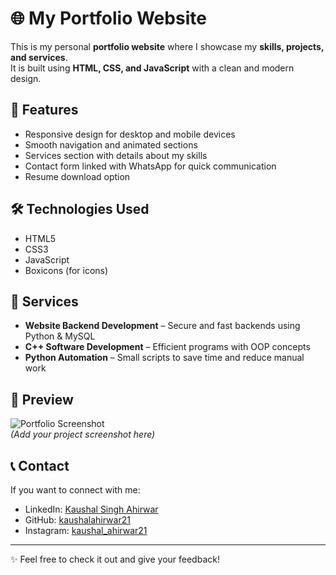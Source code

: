# 🌐 My Portfolio Website

This is my personal **portfolio website** where I showcase my **skills, projects, and services**.  
It is built using **HTML, CSS, and JavaScript** with a clean and modern design.  

## 🚀 Features
- Responsive design for desktop and mobile devices  
- Smooth navigation and animated sections  
- Services section with details about my skills  
- Contact form linked with WhatsApp for quick communication  
- Resume download option  

## 🛠️ Technologies Used
- HTML5  
- CSS3  
- JavaScript  
- Boxicons (for icons)  

## 💼 Services
- **Website Backend Development** – Secure and fast backends using Python & MySQL  
- **C++ Software Development** – Efficient programs with OOP concepts  
- **Python Automation** – Small scripts to save time and reduce manual work  

## 📸 Preview
![Portfolio Screenshot](screenshot.png)  
*(Add your project screenshot here)*  

## 📞 Contact
If you want to connect with me:  
- LinkedIn: [Kaushal Singh Ahirwar](https://www.linkedin.com/in/kaushal-singh-ahirwar)  
- GitHub: [kaushalahirwar21](https://github.com/kaushalahirwar21)  
- Instagram: [kaushal_ahirwar21](https://www.instagram.com/kaushal_ahirwar21)  

---

✨ Feel free to check it out and give your feedback!
